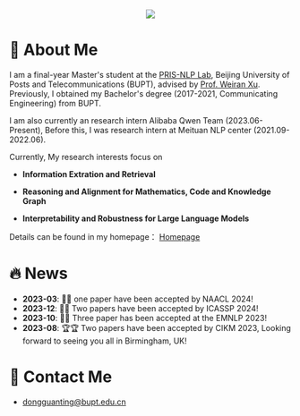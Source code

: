<!-- dynamic typing effect 动态打字效果 -->
<h1 align="center">
  <a href="https://blog.sunguoqi.com/">
    <img src="https://readme-typing-svg.herokuapp.com/?lines=Working%20step%20by%20step!;祝KABI与Tracy同学工作顺利，天天开心!&center=true&size=27" />
  </a>
</h1>

#  🙋 About Me

I am a final-year Master's student at the [PRIS-NLP Lab](https://pris-nlp.github.io/en/#hero), Beijing University of Posts and Telecommunications (BUPT), advised by [Prof. Weiran Xu](https://pris-nlp.github.io/en/author/weiran-xu/). Previously, I obtained my Bachelor's degree (2017-2021, Communicating Engineering) from BUPT. 

I am also currently an research intern Alibaba Qwen Team (2023.06-Present), Before this, I was research intern at Meituan NLP center (2021.09-2022.06).

Currently, My research interests focus on

* **Information Extration and Retrieval**

* **Reasoning and Alignment for Mathematics, Code and Knowledge Graph**

* **Interpretability and Robustness for Large Language Models**

Details can be found in my homepage： [Homepage](https://dongguanting.github.io/)


# 🔥 News
- **2023-03**: 🎉🎉 one paper have been accepted by NAACL 2024!
- **2023-12**: 🎉🎉 Two papers have been accepted by ICASSP 2024!
- **2023-10**: 🎉🎉 Three paper has been accepted at the EMNLP 2023!
- **2023-08**: 🏆🏆 Two papers have been accepted by CIKM 2023, Looking forward to seeing you all in Birmingham, UK!



# 🤝 Contact Me

- dongguanting@bupt.edu.cn
